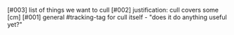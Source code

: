 [#003]       list of things we want to cull
[#002]       justification: cull covers some [cm]
[#001]       general #tracking-tag for cull itself -
             "does it do anything useful yet?"
